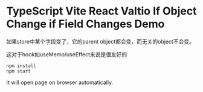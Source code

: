 TypeScript Vite React Valtio If Object Change if Field Changes Demo
===========================

如果store中某个字段变了，它的parent object都会变，而无关的object不会变。

这对于hook如useMemo/useEffect来说是很友好的


```
npm install
npm start
```

It will open page on browser automatically.

